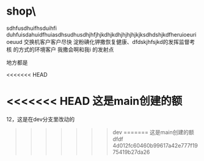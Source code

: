 # shop\
sdhfusdhuifhsduihfi duhfuisdahuidfhuiasdhsudhusdhjhfjhjkdhjkdhjhjhjhjkjksdhdshjkdfheruioeurioeuud 交换机客户客户尽快
淀粉碘化钾撒恢复健康、dfdskjhfsjkd的发挥监督考核
的方式的环境客户
我撒会啊和我i
的发射点

地方都是

<<<<<<< HEAD

<<<<<<< HEAD
这是main创建的额
=======

12，这是在dev分支里改动的
>>>>>>> dev
=======
这是main创建的额
dfdf 
>>>>>>> 4d012fc60460b99617a42e777f1975419b27da26
